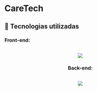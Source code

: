 # CareTech

## 🚀 Tecnologias utilizadas

### Front-end:

<div align="center">

 <p align="center"><br>
  <a href="https://skillicons.dev">
    <img src="https://skillicons.dev/icons?i=html,css,js" />
  </a>

 ### Back-end:
 
<p align="center"><br>
  <a href="https://skillicons.dev">
    <img src="https://skillicons.dev/icons?i=java,nodejs" />
  </a>
 
</div>

<br>
